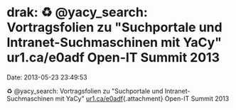 drak: ♻ \@yacy\_search: Vortragsfolien zu \"Suchportale und Intranet-Suchmaschinen mit YaCy\" ur1.ca/e0adf Open-IT Summit 2013
==============================================================================================================================

Date: 2013-05-23 23:49:53

♻ \@yacy\_search: Vortragsfolien zu \"Suchportale und
Intranet-Suchmaschinen mit YaCy\"
[ur1.ca/e0adf](http://ur1.ca/e0adf "http://ur1.ca/e0adf"){.attachment}
Open-IT Summit 2013
